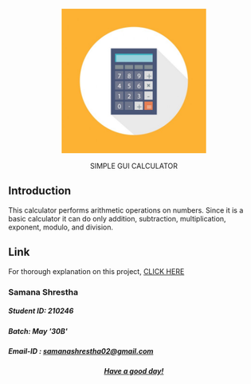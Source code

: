 
<p align="center"><img src="https://github.com/Samana19/CALCULATOR/blob/bfcf685cb37f03926774abb7855d74ad6b4dd2eb/depositphotos_57826571-stock-illustration-calculator-flat-concept-icon.jpg" width="290"></p>

<p align="center">SIMPLE GUI CALCULATOR</p>


## Introduction

This calculator performs arithmetic operations on numbers. Since it is a basic calculator it can do only addition, subtraction, multiplication, exponent, modulo, and division.

## Link

For thorough explanation on this project, [CLICK HERE](https://youtu.be/pVisSXJ5nl8)

### Samana Shrestha
##### Student ID: 210246
##### Batch: May '30B'
##### Email-ID : samanashrestha02@gmail.com

<p align="center"><b><u><i> Have a good day! </i></u></b><p>
